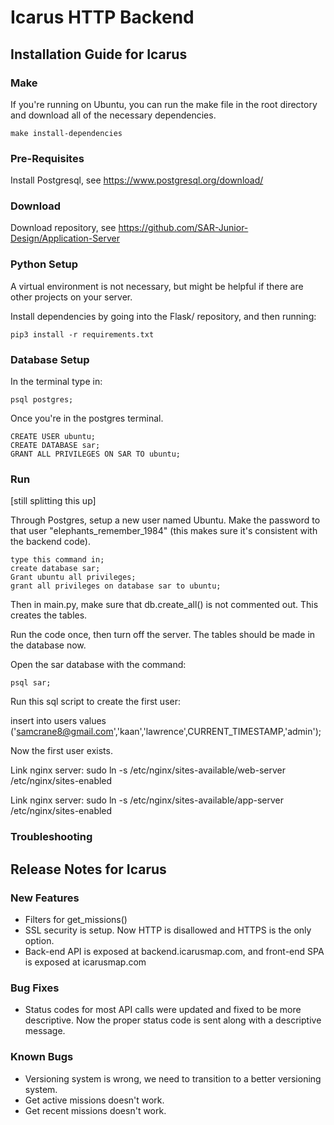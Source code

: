 # Icarus HTTP Backend

## Installation Guide for Icarus

### Make

If you're running on Ubuntu, you can run the make file in the root directory and download all of the necessary dependencies. 

```make install-dependencies```

### Pre-Requisites

Install Postgresql, see https://www.postgresql.org/download/

### Download

Download repository, see https://github.com/SAR-Junior-Design/Application-Server

### Python Setup

A virtual environment is not necessary, but might be helpful if there are other projects on your server.

Install dependencies by going into the Flask/ repository, and then running:

``` pip3 install -r requirements.txt ```

### Database Setup

In the terminal type in:

``` psql postgres; ```

Once you're in the postgres terminal.

```
CREATE USER ubuntu;
CREATE DATABASE sar;
GRANT ALL PRIVILEGES ON SAR TO ubuntu;
```

### Run
[still splitting this up]

Through Postgres, setup a new user named Ubuntu. Make the password to that user "elephants_remember_1984"
(this makes sure it's consistent with the backend code).


```
type this command in;
create database sar;
Grant ubuntu all privileges;
grant all privileges on database sar to ubuntu;
```

Then in main.py, make sure that db.create_all() is not commented out. This creates the tables.

Run the code once, then turn off the server. The tables should be made in the database now.

Open the sar database with the command:

```psql sar;```

Run this sql script to create the first user:

insert into users values ('samcrane8@gmail.com','kaan','lawrence',CURRENT_TIMESTAMP,'admin');

Now the first user exists. 

Link nginx server: sudo ln -s /etc/nginx/sites-available/web-server /etc/nginx/sites-enabled

Link nginx server: sudo ln -s /etc/nginx/sites-available/app-server /etc/nginx/sites-enabled

### Troubleshooting



## Release Notes for Icarus
### New Features

<ul>
  <li>Filters for get_missions()</li>
  <li>SSL security is setup. Now HTTP is disallowed and HTTPS is the only option. </li>
  <li>Back-end API is exposed at backend.icarusmap.com, and front-end SPA is exposed at icarusmap.com </li>
</ul> 

### Bug Fixes

<ul>
  <li>Status codes for most API calls were updated and fixed to be more descriptive. Now the proper status code is sent along with a descriptive message.</li>
</ul>

### Known Bugs

<ul>
  <li>Versioning system is wrong, we need to transition to a better versioning system.</li>
  <li>Get active missions doesn't work.</li>
  <li>Get recent missions doesn't work.</li>
</ul> 
